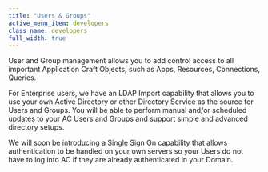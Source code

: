 ```yaml
---
title: "Users & Groups"
active_menu_item: developers
class_name: developers
full_width: true
---
```



User and Group management allows you to add control access to all important Application Craft Objects, such as Apps, Resources, Connections, Queries.

For Enterprise users, we have an LDAP Import capability that allows you to use your own Active Directory or other Directory Service as the source for Users and Groups. You will be able to perform manual and/or scheduled updates to your AC Users and Groups and support simple and advanced directory setups.

We will soon be introducing a Single Sign On capability that allows authentication to be handled on your own servers so your Users do not have to log into AC if they are already authenticated in your Domain.

